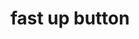 ---
layout: smileys&emotion
title: fast up button
emoji: fast_up_button
permalink: ⏫.html
image: assets/img/3moji/fast_up_button.png
---